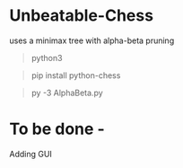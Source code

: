 # Unbeatable-Chess
uses a minimax tree with alpha-beta pruning

> python3

> pip install python-chess

> py -3 AlphaBeta.py

# To be done - 
Adding GUI
